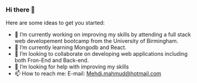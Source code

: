### Hi there 👋


Here are some ideas to get you started:

- 🔭 I’m currently working on improving my skills by attending a full stack web developement bootcamp from the University of Birmingham.
- 🌱 I’m currently learning Mongodb and React.
- 👯 I’m looking to collaborate on developing web applications including both Fron-End and Back-end.
- 🤔 I’m looking for help with improving my skills
- 📫 How to reach me: E-mail: Mehdi.mahmud@hotmail.com


